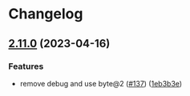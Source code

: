 # Changelog

## [2.11.0](https://github.com/node-modules/hessian.js/compare/v2.10.1...v2.11.0) (2023-04-16)


### Features

* remove debug and use byte@2 ([#137](https://github.com/node-modules/hessian.js/issues/137)) ([1eb3b3e](https://github.com/node-modules/hessian.js/commit/1eb3b3ed5193deaa176231322d03daab99e49aff))
